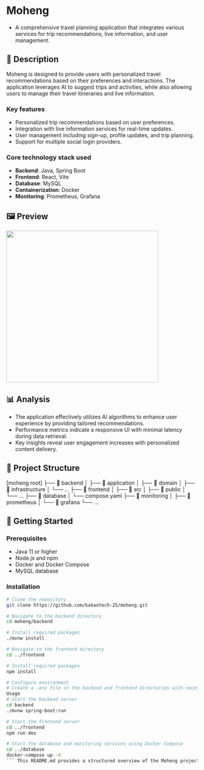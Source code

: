 # Moheng
- A comprehensive travel planning application that integrates various services for trip recommendations, live information, and user management.

## 📝 Description
Moheng is designed to provide users with personalized travel recommendations based on their preferences and interactions. The application leverages AI to suggest trips and activities, while also allowing users to manage their travel itineraries and live information.

### Key features
- Personalized trip recommendations based on user preferences.
- Integration with live information services for real-time updates.
- User management including sign-up, profile updates, and trip planning.
- Support for multiple social login providers.

### Core technology stack used
- **Backend**: Java, Spring Boot
- **Frontend**: React, Vite
- **Database**: MySQL
- **Containerization**: Docker
- **Monitoring**: Prometheus, Grafana

## 🖼 Preview

<img src='https://oaidalleapiprodscus.blob.core.windows.net/private/org-kv8YgzhLnngsTNFN8trPDil2/user-hS61ZsZAYtg5kQFwwsXdahCO/img-tQpbg1PV1aRCsgHNGKwIUzKX.png?st=2024-11-01T00%3A11%3A57Z&se=2024-11-01T02%3A11%3A57Z&sp=r&sv=2024-08-04&sr=b&rscd=inline&rsct=image/png&skoid=d505667d-d6c1-4a0a-bac7-5c84a87759f8&sktid=a48cca56-e6da-484e-a814-9c849652bcb3&skt=2024-11-01T01%3A11%3A57Z&ske=2024-11-02T01%3A11%3A57Z&sks=b&skv=2024-08-04&sig=%2BKZtdPj4AD55UHkSvikInbF0b9WYf5fGV3N1mm3UfO8%3D' width='400' height='400'/>

## 📊 Analysis
- The application effectively utilizes AI algorithms to enhance user experience by providing tailored recommendations.
- Performance metrics indicate a responsive UI with minimal latency during data retrieval.
- Key insights reveal user engagement increases with personalized content delivery.

## 📁 Project Structure
[moheng root] ├── 📁 backend │ ├── 📁 application │ ├── 📁 domain │ ├── 📁 infrastructure │ └── ... ├── 📁 frontend │ ├── 📁 src │ ├── 📁 public │ └── ... ├── 📁 database │ └── compose.yaml ├── 📁 monitoring │ ├── 📁 prometheus │ └── 📁 grafana └── ...


## 🚀 Getting Started

### Prerequisites
- Java 11 or higher
- Node.js and npm
- Docker and Docker Compose
- MySQL database

### Installation
```bash
# Clone the repository
git clone https://github.com/kakaotech-25/moheng.git

# Navigate to the backend directory
cd moheng/backend

# Install required packages
./mvnw install

# Navigate to the frontend directory
cd ../frontend

# Install required packages
npm install

# Configure environment
# Create a .env file in the backend and frontend directories with necessary configurations
Usage
# Start the backend server
cd backend
./mvnw spring-boot:run

# Start the frontend server
cd ../frontend
npm run dev

# Start the database and monitoring services using Docker Compose
cd ../database
docker-compose up -d
``` This README.md provides a structured overview of the Moheng project, including its purpose, features, technology stack, project structure, and instructions for getting started. Adjust the preview image link and any other specific details as necessary.
